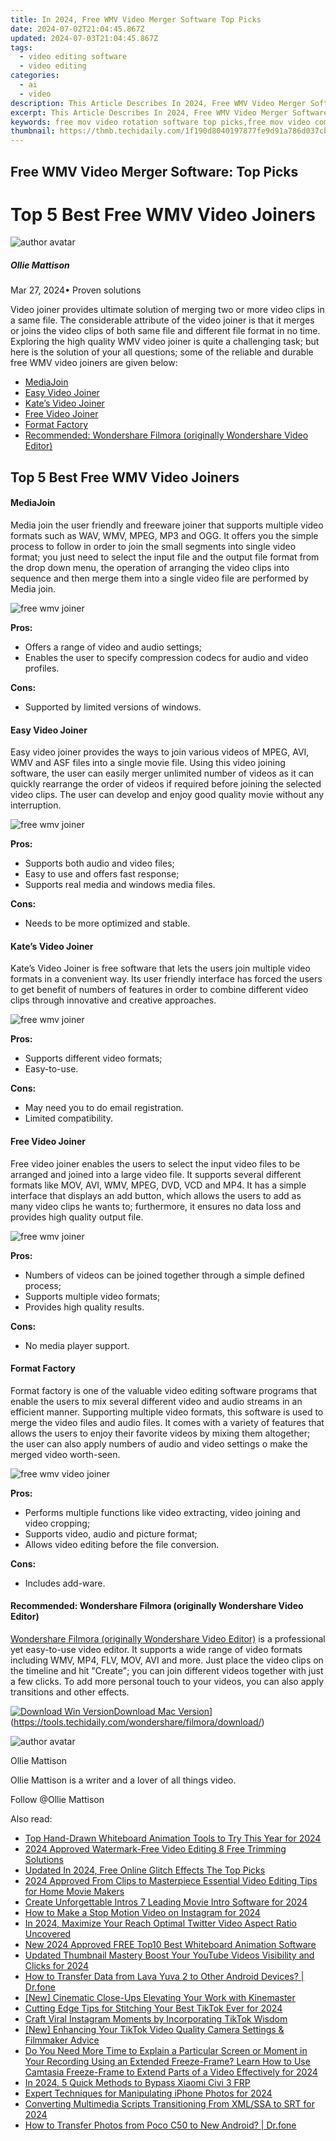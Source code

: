 ```yaml
---
title: In 2024, Free WMV Video Merger Software Top Picks
date: 2024-07-02T21:04:45.867Z
updated: 2024-07-03T21:04:45.867Z
tags: 
  - video editing software
  - video editing
categories: 
  - ai
  - video
description: This Article Describes In 2024, Free WMV Video Merger Software Top Picks
excerpt: This Article Describes In 2024, Free WMV Video Merger Software Top Picks
keywords: free mov video rotation software top picks,free mov video combiner software top picks,ai animation free wmv video editing software top picks,free flv video editing software top picks,free wmv video merger tools top picks,free wmv video editing software top picks,free wmv video merger software top picks
thumbnail: https://thmb.techidaily.com/1f190d8040197877fe9d91a786d037cb715f0068f8eaaf0f310614210c430f98.jpg
---
```


## Free WMV Video Merger Software: Top Picks

# Top 5 Best Free WMV Video Joiners

![author avatar](https://images.wondershare.com/filmora/article-images/ollie-mattison.jpg)

##### Ollie Mattison

 Mar 27, 2024• Proven solutions

Video joiner provides ultimate solution of merging two or more video clips in a same file. The considerable attribute of the video joiner is that it merges or joins the video clips of both same file and different file format in no time. Exploring the high quality WMV video joiner is quite a challenging task; but here is the solution of your all questions; some of the reliable and durable free WMV video joiners are given below:

* [MediaJoin](#tab%5F01)
* [Easy Video Joiner](#tab%5F02)
* [Kate’s Video Joiner](#tab%5F03)
* [Free Video Joiner](#tab%5F04)
* [Format Factory](#tab%5F05)
* [Recommended: Wondershare Filmora (originally Wondershare Video Editor)](#tab%5F06)

## Top 5 Best Free WMV Video Joiners

#### MediaJoin

Media join the user friendly and freeware joiner that supports multiple video formats such as WAV, WMV, MPEG, MP3 and OGG. It offers you the simple process to follow in order to join the small segments into single video format; you just need to select the input file and the output file format from the drop down menu, the operation of arranging the video clips into sequence and then merge them into a single video file are performed by Media join.

![free wmv joiner](https://images.wondershare.com/images/multimedia/video-editor/mediajoin.jpg "free wmv joiner")

**Pros:**

* Offers a range of video and audio settings;
* Enables the user to specify compression codecs for audio and video profiles.

**Cons:**

* Supported by limited versions of windows.

#### Easy Video Joiner

Easy video joiner provides the ways to join various videos of MPEG, AVI, WMV and ASF files into a single movie file. Using this video joining software, the user can easily merger unlimited number of videos as it can quickly rearrange the order of videos if required before joining the selected video clips. The user can develop and enjoy good quality movie without any interruption.

![free wmv joiner](https://images.wondershare.com/topic/video-editing/avi-joiner-freeware-easyvideojoiner.jpg "free wmv joiner")

**Pros:**

* Supports both audio and video files;
* Easy to use and offers fast response;
* Supports real media and windows media files.

**Cons:**

* Needs to be more optimized and stable.

#### Kate’s Video Joiner

Kate’s Video Joiner is free software that lets the users join multiple video formats in a convenient way. Its user friendly interface has forced the users to get benefit of numbers of features in order to combine different video clips through innovative and creative approaches.

![free wmv joiner](https://images.wondershare.com/images/multimedia/video-editor/kate-video-joiner.jpg "free wmv joiner")

**Pros:**

* Supports different video formats;
* Easy-to-use.

**Cons:**

* May need you to do email registration.
* Limited compatibility.

#### Free Video Joiner

Free video joiner enables the users to select the input video files to be arranged and joined into a large video file. It supports several different formats like MOV, AVI, WMV, MPEG, DVD, VCD and MP4\. It has a simple interface that displays an add button, which allows the users to add as many video clips he wants to; furthermore, it ensures no data loss and provides high quality output file.

![free wmv joiner](https://images.wondershare.com/images/multimedia/video-editor/free-video-joiner.jpg "free wmv joiner")

**Pros:**

* Numbers of videos can be joined together through a simple defined process;
* Supports multiple video formats;
* Provides high quality results.

**Cons:**

* No media player support.

#### Format Factory

Format factory is one of the valuable video editing software programs that enable the users to mix several different video and audio streams in an efficient manner. Supporting multiple video formats, this software is used to merge the video files and audio files. It comes with a variety of features that allows the users to enjoy their favorite videos by mixing them altogether; the user can also apply numbers of audio and video settings o make the merged video worth-seen.

![free wmv video joiner](https://images.wondershare.com/images/multimedia/online-video-converter/format-factory.jpg "free wmv video joiner")

**Pros:**

* Performs multiple functions like video extracting, video joining and video cropping;
* Supports video, audio and picture format;
* Allows video editing before the file conversion.

**Cons:**

* Includes add-ware.

#### Recommended: Wondershare Filmora (originally Wondershare Video Editor)

[Wondershare Filmora (originally Wondershare Video Editor)](https://tools.techidaily.com/wondershare/filmora/download/) is a professional yet easy-to-use video editor. It supports a wide range of video formats including WMV, MP4, FLV, MOV, AVI and more. Just place the video clips on the timeline and hit "Create"; you can join different videos together with just a few clicks. To add more personal touch to your videos, you can also apply transitions and other effects.

[![Download Win Version](https://images.wondershare.com/filmora/guide/download-btn-win.jpg)](https://tools.techidaily.com/wondershare/filmora/download/)[Download Mac Version](https://images.wondershare.com/filmora/guide/download-btn-mac.jpg)](https://tools.techidaily.com/wondershare/filmora/download/)

![author avatar](https://images.wondershare.com/filmora/article-images/ollie-mattison.jpg)

Ollie Mattison

Ollie Mattison is a writer and a lover of all things video.

Follow @Ollie Mattison

<span class="atpl-alsoreadstyle">Also read:</span>
<div><ul>
<li><a href="https://ai-driven-video-production.techidaily.com/top-hand-drawn-whiteboard-animation-tools-to-try-this-year-for-2024/"><u>Top Hand-Drawn Whiteboard Animation Tools to Try This Year for 2024</u></a></li>
<li><a href="https://ai-driven-video-production.techidaily.com/2024-approved-watermark-free-video-editing-8-free-trimming-solutions/"><u>2024 Approved Watermark-Free Video Editing 8 Free Trimming Solutions</u></a></li>
<li><a href="https://ai-driven-video-production.techidaily.com/updated-in-2024-free-online-glitch-effects-the-top-picks/"><u>Updated In 2024, Free Online Glitch Effects The Top Picks</u></a></li>
<li><a href="https://ai-driven-video-production.techidaily.com/2024-approved-from-clips-to-masterpiece-essential-video-editing-tips-for-home-movie-makers/"><u>2024 Approved From Clips to Masterpiece Essential Video Editing Tips for Home Movie Makers</u></a></li>
<li><a href="https://ai-driven-video-production.techidaily.com/create-unforgettable-intros-7-leading-movie-intro-software-for-2024/"><u>Create Unforgettable Intros 7 Leading Movie Intro Software for 2024</u></a></li>
<li><a href="https://ai-driven-video-production.techidaily.com/how-to-make-a-stop-motion-video-on-instagram-for-2024/"><u>How to Make a Stop Motion Video on Instagram for 2024</u></a></li>
<li><a href="https://ai-driven-video-production.techidaily.com/in-2024-maximize-your-reach-optimal-twitter-video-aspect-ratio-uncovered/"><u>In 2024, Maximize Your Reach Optimal Twitter Video Aspect Ratio Uncovered</u></a></li>
<li><a href="https://ai-driven-video-production.techidaily.com/new-2024-approved-free-top10-best-whiteboard-animation-software/"><u>New 2024 Approved FREE Top10 Best Whiteboard Animation Software</u></a></li>
<li><a href="https://ai-driven-video-production.techidaily.com/updated-thumbnail-mastery-boost-your-youtube-videos-visibility-and-clicks-for-2024/"><u>Updated Thumbnail Mastery Boost Your YouTube Videos Visibility and Clicks for 2024</u></a></li>
<li><a href="https://android-transfer.techidaily.com/how-to-transfer-data-from-lava-yuva-2-to-other-android-devices-drfone-by-drfone-transfer-from-android-transfer-from-android/"><u>How to Transfer Data from Lava Yuva 2 to Other Android Devices? | Dr.fone</u></a></li>
<li><a href="https://extra-hints.techidaily.com/new-cinematic-close-ups-elevating-your-work-with-kinemaster/"><u>[New] Cinematic Close-Ups  Elevating Your Work with Kinemaster</u></a></li>
<li><a href="https://tiktok-videos.techidaily.com/cutting-edge-tips-for-stitching-your-best-tiktok-ever-for-2024/"><u>Cutting Edge Tips for Stitching Your Best TikTok Ever for 2024</u></a></li>
<li><a href="https://instagram-videos.techidaily.com/craft-viral-instagram-moments-by-incorporating-tiktok-wisdom/"><u>Craft Viral Instagram Moments by Incorporating TikTok Wisdom</u></a></li>
<li><a href="https://tiktok-video-files.techidaily.com/new-enhancing-your-tiktok-video-quality-camera-settings-and-filmmaker-advice/"><u>[New] Enhancing Your TikTok Video Quality  Camera Settings & Filmmaker Advice</u></a></li>
<li><a href="https://ai-video-editing.techidaily.com/1713949291235-do-you-need-more-time-to-explain-a-particular-screen-or-moment-in-your-recording-using-an-extended-freeze-frame-learn-how-to-use-camtasia-freeze-frame-to-ex/"><u>Do You Need More Time to Explain a Particular Screen or Moment in Your Recording Using an Extended Freeze-Frame? Learn How to Use Camtasia Freeze-Frame to Extend Parts of a Video Effectively for 2024</u></a></li>
<li><a href="https://bypass-frp.techidaily.com/in-2024-5-quick-methods-to-bypass-xiaomi-civi-3-frp-by-drfone-android/"><u>In 2024, 5 Quick Methods to Bypass Xiaomi Civi 3 FRP</u></a></li>
<li><a href="https://some-techniques.techidaily.com/expert-techniques-for-manipulating-iphone-photos-for-2024/"><u>Expert Techniques for Manipulating iPhone Photos for 2024</u></a></li>
<li><a href="https://fox-boxes.techidaily.com/converting-multimedia-scripts-transitioning-from-xmlssa-to-srt-for-2024/"><u>Converting Multimedia Scripts  Transitioning From XML/SSA to SRT for 2024</u></a></li>
<li><a href="https://android-transfer.techidaily.com/how-to-transfer-photos-from-poco-c50-to-new-android-drfone-by-drfone-transfer-from-android-transfer-from-android/"><u>How to Transfer Photos from Poco C50 to New Android? | Dr.fone</u></a></li>
</ul></div>

<ins class="adsbygoogle"
      style="display:block"
      data-ad-client="ca-pub-7571918770474297"
      data-ad-slot="8358498916"
      data-ad-format="auto"
      data-full-width-responsive="true"></ins>